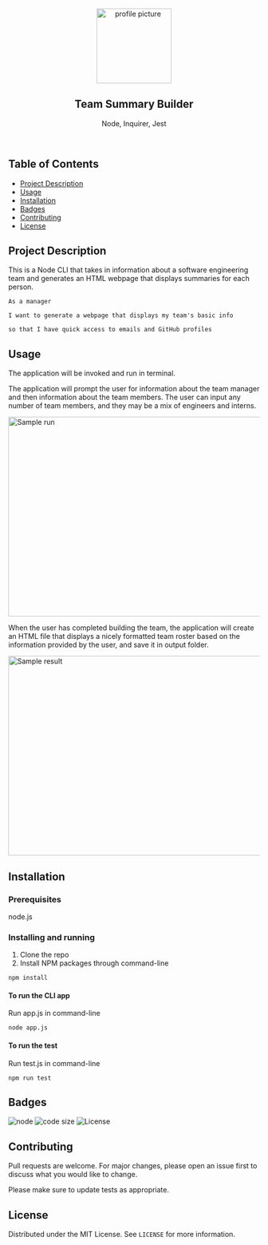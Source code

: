 
<br />
<p align="center">

<img src="https://avatars2.githubusercontent.com/u/59339564?v=4"  alt="profile picture" width="150" height="150">

<h2 align="center">Team Summary Builder</h2>

<p align="center">
Node, Inquirer, Jest
</p>
<br />
</p>


## Table of Contents
* [Project Description](#project-description)
* [Usage](#usage)
* [Installation](#installation)
* [Badges](#badges)
* [Contributing](#contributing)
* [License](#license)



## Project Description
This is a Node CLI that takes in information about a software engineering team and generates an HTML webpage that displays summaries for each person.

```
As a manager

I want to generate a webpage that displays my team's basic info

so that I have quick access to emails and GitHub profiles

```

## Usage

The application will be invoked and run in terminal.

The application will prompt the user for information about the team manager and then information about the team members. The user can input any number of team members, and they may be a mix of engineers and interns.

<img src="https://github.com/mila-mamat/homework9-employee-summary/blob/master/gif/demo.gif" alt="Sample run" width="600" height="400">


When the user has completed building the team, the application will create an HTML file that displays a nicely formatted team roster based on the information provided by the user, and save it in output folder. 

<img src="https://github.com/mila-mamat/homework9-employee-summary/blob/master/gif/result.gif" alt="Sample result" width="600" height="400">





## Installation
### Prerequisites
  node.js  

### Installing and running 
  1. Clone the repo 
  2. Install NPM packages through command-line
 ```
 npm install 
```  

#### To run the CLI app 
Run app.js in command-line
 ```
 node app.js
 ```
 #### To run the test
 
 Run test.js in command-line
 ```
 npm run test
 ```
 
## Badges
![node](https://img.shields.io/node/v/latest?style=plastic)
![code size](https://img.shields.io/github/languages/code-size/mila-mamat/homework9-employee-summary)
![License](https://img.shields.io/github/license/mila-mamat/homework9-employee-summary)

## Contributing
 Pull requests are welcome. For major changes, please open an issue first to discuss what you would like to change. 
 
 Please make sure to update tests as appropriate.

## License
Distributed under the MIT License. See `LICENSE` for more information.
  
